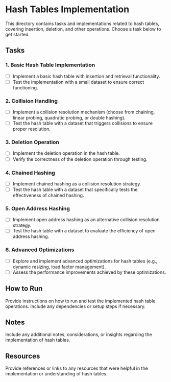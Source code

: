 # Hash Tables Implementation

This directory contains tasks and implementations related to hash tables, covering insertion, deletion, and other operations. Choose a task below to get started.

## Tasks

### 1. Basic Hash Table Implementation

- [ ] Implement a basic hash table with insertion and retrieval functionality.
- [ ] Test the implementation with a small dataset to ensure correct functioning.

### 2. Collision Handling

- [ ] Implement a collision resolution mechanism (choose from chaining, linear probing, quadratic probing, or double hashing).
- [ ] Test the hash table with a dataset that triggers collisions to ensure proper resolution.

### 3. Deletion Operation

- [ ] Implement the deletion operation in the hash table.
- [ ] Verify the correctness of the deletion operation through testing.

### 4. Chained Hashing

- [ ] Implement chained hashing as a collision resolution strategy.
- [ ] Test the hash table with a dataset that specifically tests the effectiveness of chained hashing.

### 5. Open Address Hashing

- [ ] Implement open address hashing as an alternative collision resolution strategy.
- [ ] Test the hash table with a dataset to evaluate the efficiency of open address hashing.

### 6. Advanced Optimizations

- [ ] Explore and implement advanced optimizations for hash tables (e.g., dynamic resizing, load factor management).
- [ ] Assess the performance improvements achieved by these optimizations.

## How to Run

Provide instructions on how to run and test the implemented hash table operations. Include any dependencies or setup steps if necessary.

## Notes

Include any additional notes, considerations, or insights regarding the implementation of hash tables.

## Resources

Provide references or links to any resources that were helpful in the implementation or understanding of hash tables.


